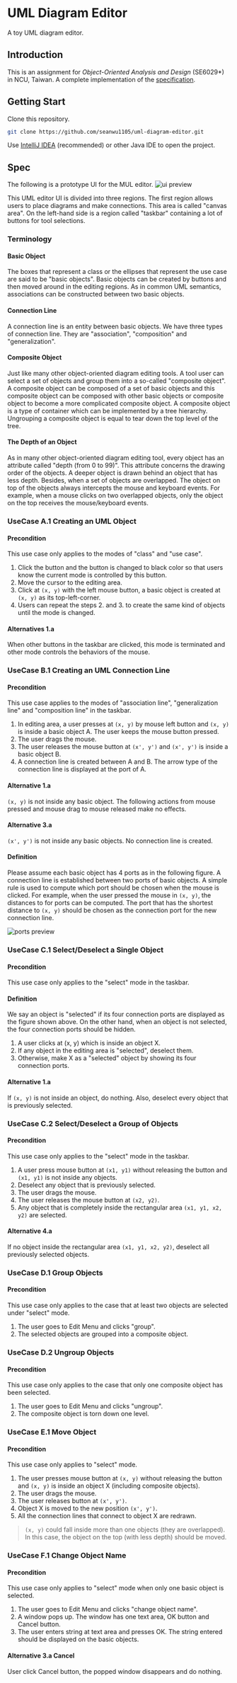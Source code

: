 # UML Diagram Editor

A toy UML diagram editor.

## Introduction

This is an assignment for _Object-Oriented Analysis and Design_ (SE6029*) in NCU, Taiwan. A complete implementation of the [specification](#Spec).

## Getting Start

Clone this repository.

``` bash
git clone https://github.com/seanwu1105/uml-diagram-editor.git
```

Use [IntelliJ IDEA](https://www.jetbrains.com/idea/) (recommended) or other Java IDE to open the project.

## Spec

The following is a prototype UI for the MUL editor.
![ui preview](https://i.imgur.com/syXfSsS.png)

This UML editor UI is divided into three regions. The first region allows users to place diagrams and make connections. This area is called "canvas area". On the left-hand side is a region called "taskbar" containing a lot of buttons for tool selections.

### Terminology

#### Basic Object

The boxes that represent a class or the ellipses that represent the use case are said to be "basic objects". Basic objects can be created by buttons and then moved around in the editing regions. As in common UML semantics, associations can be constructed between two basic objects.

#### Connection Line

A connection line is an entity between basic objects. We have three types of connection line. They are "association", "composition" and "generalization".

#### Composite Object

Just like many other object-oriented diagram editing tools. A tool user can select a set of objects and group them into a so-called "composite object". A composite object can be composed of a set of basic objects and this composite object can be composed with other basic objects or composite object to become a more complicated composite object. A composite object is a type of container which can be implemented by a tree hierarchy. Ungrouping a composite object is equal to tear down the top level of the tree.

#### The Depth of an Object

As in many other object-oriented diagram editing tool, every object has an attribute called "depth (from 0 to 99)". This attribute concerns the drawing order of the objects. A deeper object is drawn behind an object that has less depth. Besides, when a set of objects are overlapped. The object on top of the objects always intercepts the mouse and keyboard events. For example, when a mouse clicks on two overlapped objects, only the object on the top receives the mouse/keyboard events.

### UseCase A.1 Creating an UML Object

#### Precondition

This use case only applies to the modes of "class" and "use case".

1. Click the button and the button is changed to black color so that users know the current mode is controlled by this button.
2. Move the cursor to the editing area.
3. Click at `(x, y)` with the left mouse button, a basic object is created at `(x, y)` as its top-left-corner.
4. Users can repeat the steps 2. and 3. to create the same kind of objects until the mode is changed.

#### Alternatives 1.a

When other buttons in the taskbar are clicked, this mode is terminated and other mode controls the behaviors of the mouse.

### UseCase B.1 Creating an UML Connection Line

#### Precondition

This use case applies to the modes of "association line", "generalization line" and "composition line" in the taskbar.

1. In editing area, a user presses at `(x, y)` by mouse left button and `(x, y)` is inside a basic object A. The user keeps the mouse button pressed.
2. The user drags the mouse.
3. The user releases the mouse button at `(x', y')` and `(x', y')` is inside a basic object B.
4. A connection line is created between A and B. The arrow type of the connection line is displayed at the port of A.

#### Alternative 1.a

`(x, y)` is not inside any basic object. The following actions from mouse pressed and mouse drag to mouse released make no effects.

#### Alternative 3.a

`(x', y')` is not inside any basic objects. No connection line is created.

#### Definition

Please assume each basic object has 4 ports as in the following figure. A connection line is established between two ports of basic objects. A simple rule is used to compute which port should be chosen when the mouse is clicked. For example, when the user pressed the mouse in `(x, y)`, the distances to for ports can be computed. The port that has the shortest distance to `(x, y)` should be chosen as the connection port for the new connection line.

![ports preview](https://i.imgur.com/RzzWWgO.png)

### UseCase C.1 Select/Deselect a Single Object

#### Precondition

This use case only applies to the "select" mode in the taskbar.

#### Definition

We say an object is "selected" if its four connection ports are displayed as the figure shown above. On the other hand, when an object is not selected, the four connection ports should be hidden.

1. A user clicks at (x, y) which is inside an object X.
2. If any object in the editing area is "selected", deselect them.
3. Otherwise, make X as a "selected" object by showing its four connection ports.

#### Alternative 1.a

If `(x, y)` is not inside an object, do nothing. Also, deselect every object that is previously selected.

### UseCase C.2 Select/Deselect a Group of Objects

#### Precondition

This use case only applies to the "select" mode in the taskbar.

1. A user press mouse button at `(x1, y1)` without releasing the button and `(x1, y1)` is not inside any objects.
2. Deselect any object that is previously selected.
3. The user drags the mouse.
4. The user releases the mouse button at `(x2, y2)`.
5. Any object that is completely inside the rectangular area `(x1, y1, x2, y2)` are selected.

#### Alternative 4.a

If no object inside the rectangular area `(x1, y1, x2, y2)`, deselect all previously selected objects.

### UseCase D.1 Group Objects

#### Precondition

This use case only applies to the case that at least two objects are selected under "select" mode.

1. The user goes to Edit Menu and clicks "group".
2. The selected objects are grouped into a composite object.

### UseCase D.2 Ungroup Objects

#### Precondition

This use case only applies to the case that only one composite object has been selected.

1. The user goes to Edit Menu and clicks "ungroup".
2. The composite object is torn down one level.

### UseCase E.1 Move Object

#### Precondition

This use case only applies to "select" mode.

1. The user presses mouse button at `(x, y)` without releasing the button and `(x, y)` is inside an object X (including composite objects).
2. The user drags the mouse.
3. The user releases button at `(x', y')`.
4. Object X is moved to the new position `(x', y')`.
5. All the connection lines that connect to object X are redrawn.

> `(x, y)` could fall inside more than one objects (they are overlapped). In this case, the object on the top (with less depth) should be moved.

### UseCase F.1 Change Object Name

#### Precondition

This use case only applies to "select" mode when only one basic object is selected.

1. The user goes to Edit Menu and clicks "change object name".
2. A window pops up. The window has one text area, OK button and Cancel button.
3. The user enters string at text area and presses OK. The string entered should be displayed on the basic objects.

#### Alternative 3.a Cancel
User click Cancel button, the popped window disappears and do nothing.